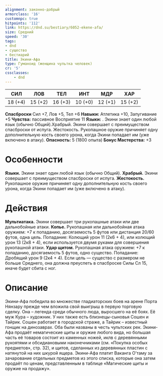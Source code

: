 ```yaml
---
alignment: законно-добрый
armorclass: '16'
customnpc: true
hitpoints: '112'
link: https://dnd.su/bestiary/6052-ekene-afa/
size: Средний
speed: '30'
tags:
- dnd
- существо
- бестиарий
title: Экини-Афа
type: Гуманоид (женщина чультка человек)
cr: '5'
cssclasses:
    - dnd
---
```



| СИЛ | ЛОВ | ТЕЛ | ИНТ | МДР | ХАР |
|---|---|---|---|---|---|
| 18 (+4) | 15 (+2) | 16 (+3) | 10 (+0) | 12 (+1) | 15 (+2) |
**Спасброски** Сил +7, Лов +5, Тел +6
**Навыки:** Атлетика +10, Запугивание +5
**Чувства:** пассивное Восприятие 11
**Языки:** . Экини знает один любой язык (обычно Общий).Храбрый. Экини совершает с преимуществом спасброски от испуга.
Жестокость. Рукопашное оружие причиняет одну дополнительную кость своего урона, когда Экини попадает им (уже включено в атаку).
**Опасность:** 5 (1800 опыта)
**Бонус Мастерства:** +3


# Особенности
**Языки.** Экини знает один любой язык (обычно Общий).
**Храбрый.** Экини совершает с преимуществом спасброски от испуга.
**Жестокость.** Рукопашное оружие причиняет одну дополнительную кость своего урона, когда Экини попадает им (уже включено в атаку).


# Действия
**Мультиатака.** Экини совершает три рукопашные атаки или две дальнобойные атаки.
**Копье.** Рукопашная или дальнобойная атака оружием: +7 к попаданию, досягаемость 5 футов или дистанция 20/60 футов, одна цель. Попадание: Колющий урон 11 (2к6 + 4), или колющий урон 13 (2к8 + 4), если используется двумя руками для совершения рукопашной атаки.
**Удар щитом.** Рукопашная атака оружием: +7 к попаданию, досягаемость 5 футов, одно существо. Попадание: Дробящий урон 9 (2к4 + 4). Если цель — существо с размером не больше Среднего, она должна преуспеть в спасброске Силы Сл 15, иначе будет сбита с ног.


# Описание
Экини-Афа победила во множестве гладиаторских боев на арене Порта Нянзару прежде чем вложила свой выигрыш в первую торговую сделку. Она – легенда среди обычного люда, выросшего на её боях. Её муж Кура – художник. У них также есть близнецы-сыновья Сошен и Тайрик. Сошен работает в городской страже, а Тайрик – известный гонщик на динозаврах. Оба были названы в честь чультских рек. Экини-Афа продаёт немагические щиты и оружие любого вида, но большая часть её товаров состоит из каменных ножей, иклв с деревянными рукоятями и обсидиановыми наконечниками (см. «Покупка особых предметов», стр. 32), и щитов, сделанных из деревянных пластин с натянутой на них шкурой ящера. Экини-Афа платит Ваканга О’таму за зачарование отдельных предметов из этого списка, которые она затем продаёт по ценам, представленным в таблице «Магические щиты и оружие на продажу».